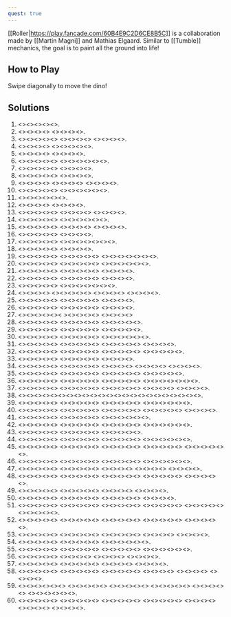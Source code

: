 ```yaml
---
quest: true
---
```


[[Roller|https://play.fancade.com/60B4E9C2D6CE8B5C]] is a collaboration made by [[Martin Magni]] and Mathias Elgaard. Similar to [[Tumble]] mechanics, the goal is to paint all the ground into life!

## How to Play

Swipe diagonally to move the dino!

## Solutions

1. <<NW>><<NE>><<NE>><<SW>><<SE>>.
2. <<NW>><<SW>><<NE>><<NE>> <<SE>><<SW>><<SE>><<NE>>.
3. <<SE>><<NE>><<NW>><<SW>><<NW>> <<SE>><<SE>><<SE>><<SE>> <<NE>><<NE>><<NW>><<NW>>.
4. <<SW>><<SE>><<NW>><<NE>> <<SE>><<SW>><<NE>><<NE>><<NW>>.
5. <<NW>><<NE>><<NE>><<SE>> <<SW>><<SE>><<SW>><<NW>>.
6. <<NE>><<SE>><<SE>><<NE>><<NW>> <<SW>><<NW>><<SW>><<SW>><<SE>><<NE>>.
7. <<SE>><<NE>><<NW>><<NW>><<SW>> <<SW>><<SE>><<SW>><<NW>>.
8. <<SW>><<SW>><<SE>><<SW>><<NE>> <<NE>><<NW>><<NE>><<SE>>.
9. <<NE>><<NW>><<NW>><<NW>> <<SW>><<SE>><<SW>><<NE>> <<NE>><<SE>><<SW>><<SE>>.
10. <<SE>><<NE>><<NE>><<SW>><<SW>> <<SW>><<NE>><<NW>><<SW>><<NW>><<NE>>.
11. <<SW>><<SE>><<NE>><<SE>><<NE>><<NW>>.
12. <<NW>><<SW>><<NE>><<NW>> <<SW>><<SW>><<NE>><<SE>>.
13. <<NE>><<NW>><<SE>><<SE>><<SE>> <<NW>><<SW>><<SE>><<NE>> <<SW>><<NW>><<NW>><<SW>>.
14. <<SE>><<SE>><<SW>><<NW>><<NW>> <<NE>><<NW>><<SW>><<NW>><<SW>><<SE>>.
15. <<SE>><<SW>><<NE>><<NE>><<NW>> <<SW>><<NW>><<NE>><<SE>> <<SE>><<SE>><<NE>><<NE>>.
16. <<SE>><<SW>><<SW>><<NW>><<SW>> <<NE>><<NE>><<NW>><<NW>>.
17. <<SE>><<SW>><<SE>><<NE>><<SE>> <<SW>><<NW>><<NW>><<NW>><<NE>><<NE>><<SE>>.
18. <<NW>><<NE>><<NE>><<SE>><<SW>> <<SE>><<SE>><<SW>><<NW>>.
19. <<NE>><<NE>><<SW>><<NW>><<NE>> <<SW>><<SW>><<SE>><<SW>><<NW>> <<SE>><<SE>><<NE>><<NE>><<SW>><<SE>><<NE>>.
20. <<NW>><<NW>><<SW>><<SE>><<SW>> <<SE>><<NE>><<SW>><<NW>><<NW>> <<NE>><<NE>><<NE>><<NE>><<SE>><<SE>>.
21. <<NW>><<NE>><<SW>><<SW>><<NE>> <<NW>><<SW>><<SW>><<SE>><<SE>> <<NE>><<NW>><<SW>><<SE>>.
22. <<SE>><<SE>><<SW>><<SW>><<NW>> <<SW>><<NW>><<SE>><<NE>><<NW>> <<SE>><<NE>><<NE>><<NW>>.
23. <<SE>><<NE>><<NW>><<SW>><<NW>> <<NE>><<SW>><<SW>><<SE>><<SW>><<SE>><<NE>>.
24. <<SE>><<NE>><<NW>><<SW>> <<SE>><<SE>><<NW>><<SW>><<NW>> <<NE>><<SE>><<NE>><<NE>> <<NW>><<SW>><<NW>><<SW>>.
25. <<SW>><<NW>><<SE>><<SE>><<NE>> <<NW>><<SW>><<NW>><<NE>><<NW>> <<SE>><<SW>><<SW>><<NW>>.
26. <<SE>><<NW>><<SW>><<SW>><<SE>> <<NW>><<NE>><<SE>><<SW>><<NW>> <<SE>><<NE>><<NE>><<NW>>.
27. <<NE>><<NW>><<NW>><<SW>><<NE>>< <SE>><<SW>><<SE>><<NE>><<SW>> <<SE>><<NE>><<NE>><<NW>>
28. <<SE>><<SW>><<SE>><<NE>><<NE>> <<NW>><<NW>><<SW>><<SE>><<SW>> <<NW>><<NE>><<NE>><<NE>><<NE>>.
29. <<NE>><<SE>><<NE>><<NW>><<NW>> <<SW>><<SW>><<SE>><<SW>><<NW>> <<NE>><<SE>><<SE>><<SE>><<SE>>.
30. <<NW>><<NE>><<SE>><<SW>><<SW>> <<SW>><<NW>><<NW>><<NE>><<NE>> <<SE>><<NE>><<SE>><<SW>><<NE>><<SE>>.
31. <<NE>><<NW>><<NE>><<SW>><<SE>> <<NE>><<SW>><<SW>><<NW>><<SW>> <<SE>><<NE>><<NE>><<NW>><<SE>> <<SW>><<NW>><<NE>><<SE>>.
32. <<SE>><<SW>><<SE>><<NE>><<SW>> <<NW>><<NE>><<SE>><<SW>><<NW>> <<NW>><<SE>><<NE>><<NW>><<SW>> <<NE>><<NW>><<SW>><<SW>><<SE>>.
33. <<NE>><<SW>><<SE>><<NE>><<NW>> <<SW>><<SE>><<SW>><<NW>><<NE>> <<SE>><<NE>><<SE>><<NE>>.
34. <<NE>><<NW>><<SW>><<NW>><<NW>> <<NE>><<SW>><<SE>><<SE>><<SW>> <<NW>><<NE>><<NW>><<NE>> <<SW>><<SE>><<SE>><<SW>> <<NE>><<NE>><<NE>><<NW>>.
35. <<SE>><<SW>><<NE>><<NE>><<NW>> <<SW>><<SW>><<SW>><<NE>><<NE>> <<SE>><<NE>><<NW>><<NW>><<SE>> <<SW>><<SW>><<NW>><<SW>><<SW>>.
36. <<SW>><<NE>><<SE>><<NE>><<NW>> <<SW>><<SE>><<SE>><<SW>><<SW>> <<NW>><<SE>><<NE>><<NE>><<NE>> <<NW>><<SW>><<SW>><<SE>><<SW>><<SW>><<NW>>.
37. <<NE>><<NE>><<SE>><<SW>><<NW>> <<NE>><<SE>><<SW>><<NW>><<NE>> <<NE>><<SE>><<SW>><<SE>><<SW>> <<NE>><<SE>><<NW>><<NW>> <<NW>><<SW>><<SW>><<NW>>.
38. <<NE>><<SE>><<SW>><<NW>><<NE>><<NW>><<NW>><<NE>><<SW>><<SE>><<SE>><<SW>><<SE>><<NE>><<NW>><<NW>><<SW>><<SE>><<NE>><<NW>><<NW>><<NW>><<NE>>.
39. <<SE>><<NE>><<NW>><<SW>><<NW>> <<SW>><<SE>><<NW>><<NE>><<SE>> <<NE>><<SE>><<SW>><<NW>><<NW>> <<SW>><<SE>><<NE>><<SE>><<SE>><<SW>>.
40. <<SW>><<SW>><<NW>><<SE>><<NE>> <<NE>><<NE>><<NW>><<NW>><<SW>> <<NW>><<SW>><<SE>><<NE>><<NE>> <<SE>><<SW>><<NW>><<SW>><<SW>> <<NE>><<NW>><<NW>><<SW>>.
41. <<SE>><<SW>><<NW>><<NE>><<SE>> <<NE>><<SW>><<SW>><<NW>><<SW>> <<SE>><<NE>><<NE>><<NW>><<NW>><<SW>>.
42. <<SE>><<NE>><<NE>><<SW>><<NW>> <<SW>><<SW>><<NW>><<NW>><<SE>> <<SE>><<NE>><<NE>><<NW>><<NE>> <<NW>><<SW>><<SE>><<SE>><<NW>><<SW>>.
43. <<NE>><<NW>><<SW>><<NW>><<SW>> <<NW>><<NE>><<SE>><<NE>><<SE>> <<SE>><<SW>><<NW>><<NE>><<SE>>.
44. <<SW>><<NW>><<NW>><<NE>><<NE>> <<NW>><<NE>><<SW>><<SE>><<SW>> <<SE>><<SW>><<NW>><<NE>><<NE>> <<NE>><<SW>><<SW>><<NW>><<NE>><<SE>>.
45. <<NW>><<NE>><<SE>><<SW>><<SW>> <<SE>><<NW>><<NE>><<NE>><<NW>> <<SW>><<SE>><<NE>><<NW>><<NW>> <<SE>><<SW>><<SE>><<NE>><<SW>> <<SE>><<SE>><<NE>><<SW>><<SW>><<NW>>.
46. <<NW>><<NE>><<SE>><<SW>><<SE>> <<SE>><<NE>><<SW>><<NW>><<NW>> <<NE>><<NW>><<SW>><<SE>><<SE>> <<SW>><<NW>><<NE>><<NW>><<NW>><<SW>>.
47. <<SE>><<SE>><<SE>><<NW>><<SW>> <<NW>><<NE>><<SE>><<SW>><<SW>> <<SE>><<NW>><<NW>><<SW>> <<NE>><<NE>><<SE>><<SW>> <<NW>><<NW>><<NE>><<NE>>.
48. <<SE>><<NE>><<SE>><<NW>><<NW>> <<NE>><<NW>><<NW>><<SW>><<NE>> <<SE>><<SE>><<SW>><<SE>><<SW>> <<NW>><<NE>><<NE>><<NW>><<SW>> <<SE>><<SW>><<SE>><<SE>><<NE>>.
49. <<NE>><<NW>><<SE>><<SW>><<NW>> <<SW>><<SW>><<SE>><<NE>><<NE>> <<SE>><<NW>><<SW>><<NW>> <<SW>><<SE>><<NE>><<SE>>.
50. <<SW>><<SE>><<NE>><<SE>><<NE>> <<SW>><<NW>><<NW>><<SW>><<SW>> <<SE>><<SE>><<NW>><<SW>><<NW>> <<NE>><<NE>><<NW>><<NE>>.
51. <<NW>><<NE>><<NW>><<SW>><<SE>> <<SW>><<SW>><<NW>><<NW>><<NE>> <<SW>><<SE>><<SE>><<NE>><<NE>> <<NE>><<SE>><<SW>><<NW>><<SW>> <<SW>><<NW>><<SW>><<SE>><<NE>> <<SE>><<SE>><<NW>><<NE>><<NW>>.
52. <<SW>><<SE>><<SW>><<SE>><<NE>> <<NW>><<SW>><<SE>><<NE>><<NW>> <<NE>><<NW>><<SE>><<SW>><<SE>> <<SW>><<NW>><<NE>><<NE>><<NW>> <<SW>><<SE>><<SW>><<SW>><<NW>>.
53. <<SW>><<NW>><<SW>><<SE>><<SW>> <<SE>><<NE>><<SW>><<NW>><<NE>> <<NW>><<NE>><<SE>><<SW>><<SE>> <<SW>><<NW>><<NE>><<NW>> <<NE>><<SE>><<NE>><<SE>>.
54. <<NE>><<NW>><<SW>><<SE>><<NW>> <<NE>><<SE>><<SE>><<NW>><<NE>> <<NE>><<NW>><<SE>><<SE>><<SE>><<SW>>.
55. <<SW>><<SE>><<NE>><<SW>><<NW>> <<NW>><<NE>><<NW>><<NE>><<NW>> <<SE>><<SE>><<SW>><<NW>><<SE>> <<SW>><<SW>><<SW>><<NE>><<NW>><<SW>>.
56. <<NE>><<SW>><<SE>><<NE>><<SE>> <<SW>><<NW>><<SE>><<NE>> <<NW>><<SW>><<SE>><<NE>> <<SE>><<NE>><<NW>><<NW>>.
57. <<SW>><<SW>><<NW>><<NE>><<NW>> <<SE>><<SE>><<NE>><<NW>><<NW>> <<SE>><<NE>><<NW>><<NE>> <<NE>><<SE>><<SE>><<SW>>.
58. <<NE>><<SW>><<NW>><<NW>><<NE>> <<NW>><<NE>><<SE>><<SE>><<SE>> <<NW>><<NW>><<NW>><<SW>><<SE>> <<NE>><<NW>><<SW>><<SE>> <<NE>><<NW>><<SW>><<SW>> <<SW>><<NE>><<SE>><<SW>>.
59. <<SE>><<NE>><<SE>><<NW>><<SW>><<NW>> <<NW>><<SE>><<SW>><<NW>><<NE>> <<SE>><<SE>><<SW>><<SE>><<SW>> <<NE>><<NW>><<NE>><<NW>><<NW>> <<SW>><<SW>><<SE>><<SW>><<NE>> <<NE>><<NW>><<NE>><<SE>><<SW>><<NW>>.
60. <<NW>><<NE>><<SE>><<SW>><<SW>> <<NW>><<NE>><<SE>><<NE>><<SE>> <<NE>><<SW>><<NW>><<NW>><<SW>> <<NW>><<NE>><<SE>><<NE>><<NE>> <<NW>><<NW>><<NW>><<SE>> <<SW>><<NW>><<NE>><<SE>> <<SW>><<NE>><<SE>><<SE>>.